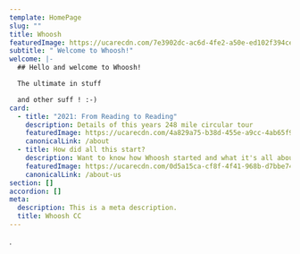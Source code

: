 ```yaml
---
template: HomePage
slug: ""
title: Whoosh
featuredImage: https://ucarecdn.com/7e3902dc-ac6d-4fe2-a50e-ed102f394cee/
subtitle: " Welcome to Whoosh!"
welcome: |-
  ## Hello and welcome to Whoosh!

  The ultimate in stuff

  and other suff ! :-)
card:
  - title: "2021: From Reading to Reading"
    description: Details of this years 248 mile circular tour
    featuredImage: https://ucarecdn.com/4a829a75-b38d-455e-a9cc-4ab65f986f41/
    canonicalLink: /about
  - title: How did all this start?
    description: Want to know how Whoosh started and what it's all about?
    featuredImage: https://ucarecdn.com/0d5a15ca-cf8f-4f41-968b-d7bbe74cdfee/
    canonicalLink: /about-us
section: []
accordion: []
meta:
  description: This is a meta description.
  title: Whoosh CC
---
```

.